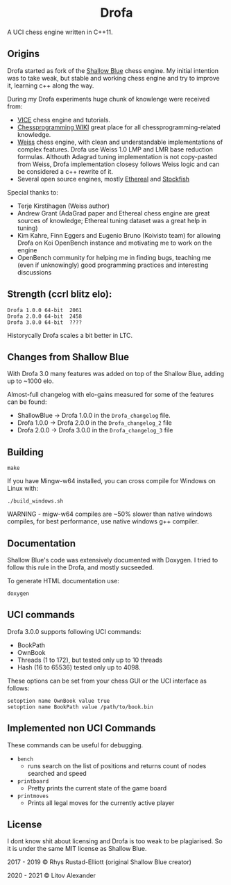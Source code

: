 <h1 align="center">Drofa</h1>

A UCI chess engine written in C++11.

## Origins
Drofa started as fork of the <a href="https://github.com/GunshipPenguin/shallow-blue">Shallow Blue</a> chess engine.
My initial intention was to take weak, but stable and working chess engine and try to improve it,
learning c++ along the way.

During my Drofa experiments huge chunk of knowlenge were received from:

 - <a href="https://github.com/peterwankman/vice">VICE</a> chess engine and tutorials.
 - <a href="https://www.chessprogramming.org">Chessprogramming WIKI</a> great place for all chessprogramming-related knowledge.
 - <a href="https://github.com/TerjeKir/weiss">Weiss</a> chess engine, with clean and understandable implementations of complex features. Drofa use Weiss 1.0
LMP and LMR base reduction formulas. Althouth Adagrad tuning implementation is not copy-pasted from Weiss, Drofa implementation closesy follows Weiss logic and can be considered a c++ rewrite of it.
 - Several open source engines, mostly <a href="https://github.com/AndyGrant/Ethereal">Ethereal</a> and <a href="https://github.com/official-stockfish/Stockfish">Stockfish</a>

Special thanks to:
 - Terje Kirstihagen (Weiss author)
 - Andrew Grant (AdaGrad paper and Ethereal chess engine are great sources of knowledge; Ethereal tuning dataset was a great help in tuning)
 - Kim Kahre, Finn Eggers and Eugenio Bruno (Koivisto team) for allowing Drofa on Koi OpenBench instance and motivating me to work on the engine
 - OpenBench community for helping me in finding bugs, teaching me (even if unknowingly) good programming practices and interesting discussions

## Strength (ccrl blitz elo):
```
Drofa 1.0.0 64-bit	2061	
Drofa 2.0.0 64-bit	2458	
Drofa 3.0.0 64-bit  ????
```
Historycally Drofa scales a bit better in LTC.

## Changes from Shallow Blue
With Drofa 3.0 many features was added on top of the Shallow Blue, adding up to ~1000 elo.

Almost-full changelog with elo-gains measured for some of the features can be found:
 - ShallowBlue -> Drofa 1.0.0 in the `Drofa_changelog` file.
 - Drofa 1.0.0 -> Drofa 2.0.0 in the `Drofa_changelog_2` file
 - Drofa 2.0.0 -> Drofa 3.0.0 in the `Drofa_changelog_3` file

## Building

```
make
```

If you have Mingw-w64 installed, you can cross compile for Windows on Linux with:
```
./build_windows.sh
```

WARNING - migw-w64 compiles are ~50% slower than native windows compiles, for best performance,
use native windows g++ compiler.


## Documentation

Shallow Blue's code was extensively documented with Doxygen.
I tried to follow this rule in the Drofa, and mostly sucseeded.

To generate HTML documentation use:

```
doxygen
```

## UCI commands

Drofa 3.0.0 supports following UCI commands:

- BookPath
- OwnBook
- Threads (1 to 172),   but tested only up to 10 threads
- Hash    (16 to 65536) tested only up to 4098.

These options can be set from your chess GUI or the UCI interface as follows:

```
setoption name OwnBook value true
setoption name BookPath value /path/to/book.bin
```

## Implemented non UCI Commands

These commands can be useful for debugging.

- `bench`
  - runs search on the list of positions and returns count of nodes searched and speed
- `printboard`
    - Pretty prints the current state of the game board
- `printmoves`
    - Prints all legal moves for the currently active player

## License

I dont know shit about licensing and Drofa is too weak to be plagiarised.
So it is under the same MIT license as Shallow Blue.

2017 - 2019 © Rhys Rustad-Elliott (original Shallow Blue creator)

2020 - 2021 © Litov Alexander 

